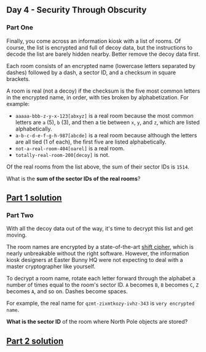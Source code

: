 ## Day 4 - Security Through Obscurity

### Part One

Finally, you come across an information kiosk with a list of rooms. Of course, the list is
encrypted and full of decoy data, but the instructions to decode the list are barely hidden
nearby. Better remove the decoy data first.

Each room consists of an encrypted name (lowercase letters separated by dashes) followed by a dash,
a sector ID, and a checksum in square brackets.

A room is real (not a decoy) if the checksum is the five most common letters in the encrypted name,
in order, with ties broken by alphabetization. For example:

 * `aaaaa-bbb-z-y-x-123[abxyz]` is a real room because the most common letters are `a` (5),
    `b` (3), and then a tie between `x`, `y`, and `z`, which are listed alphabetically.
 * `a-b-c-d-e-f-g-h-987[abcde]` is a real room because although the letters are all tied
    (1 of each), the first five are listed alphabetically.
 * `not-a-real-room-404[oarel]` is a real room.
 * `totally-real-room-200[decoy]` is not.
 
Of the real rooms from the list above, the sum of their sector IDs is `1514`.

What is the **sum of the sector IDs of the real rooms**?

[Part 1 solution][1]
--------------------

### Part Two

With all the decoy data out of the way, it's time to decrypt this list and get moving.

The room names are encrypted by a state-of-the-art [shift cipher][3], which is nearly unbreakable
without the right software. However, the information kiosk designers at Easter Bunny HQ were
not expecting to deal with a master cryptographer like yourself.

To decrypt a room name, rotate each letter forward through the alphabet a number of times equal
to the room's sector ID. `A` becomes `B`, `B` becomes `C`, `Z` becomes `A`, and so on. Dashes
become spaces.

For example, the real name for `qzmt-zixmtkozy-ivhz-343` is `very encrypted name`.

**What is the sector ID** of the room where North Pole objects are stored?

[Part 2 solution][2]
--------------------


[1]: part_1.py
[2]: part_2.py
[3]: https://en.wikipedia.org/wiki/Caesar_cipher
